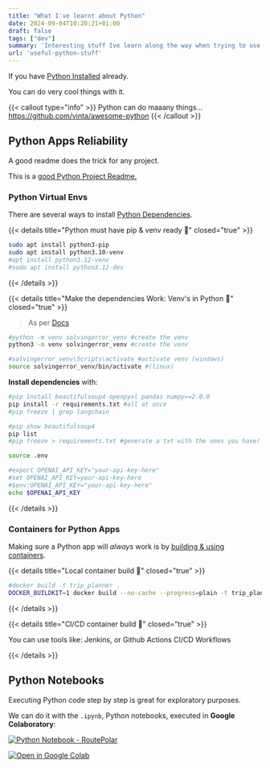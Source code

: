 ```yaml
---
title: "What I've learnt about Python"
date: 2024-09-04T10:20:21+01:00
draft: false
tags: ["dev"]
summary: 'Interesting stuff Ive learn along the way when trying to use Python'
url: 'useful-python-stuff'
---
```


If you have [Python Installed](https://jalcocert.github.io/JAlcocerT/guide-python/#installing-python-) already.

You can do very cool things with it.

{{< callout type="info" >}}
Python can do maaany things... https://github.com/vinta/awesome-python
{{< /callout >}}


## Python Apps Reliability

A good readme does the trick for any project.

This is a [good Python Project Readme.](https://github.com/JAlcocerT/Streamlit-MultiChat/blob/main/README.md)




### Python Virtual Envs


There are several ways to install [Python Dependencies](https://fossengineer.com/python-dependencies-for-ai/).



{{< details title="Python must have pip & venv ready 📌" closed="true" >}}

```sh
sudo apt install python3-pip
sudo apt install python3.10-venv
#apt install python3.12-venv
#sudo apt install python3.12-dev
```

{{< /details >}}



{{< details title="Make the dependencies Work: Venv's in Python 📌" closed="true" >}}

> As per [Docs](https://jalcocert.github.io/JAlcocerT/useful-python-stuff/)

```sh
#python -m venv solvingerror_venv #create the venv
python3 -m venv solvingerror_venv #create the venv

#solvingerror_venv\Scripts\activate #activate venv (windows)
source solvingerror_venv/bin/activate #(linux)
```

**Install dependencies** with:

```sh
#pip install beautifulsoup4 openpyxl pandas numpy==2.0.0
pip install -r requirements.txt #all at once
#pip freeze | grep langchain

#pip show beautifulsoup4
pip list
#pip freeze > requirements.txt #generate a txt with the ones you have!
```

```sh
source .env

#export OPENAI_API_KEY="your-api-key-here"
#set OPENAI_API_KEY=your-api-key-here
#$env:OPENAI_API_KEY="your-api-key-here"
echo $OPENAI_API_KEY
```

{{< /details >}}


### Containers for Python Apps

Making sure a Python app will *always* work is by [building & using containers](https://fossengineer.com/building-docker-container-images/).

{{< details title="Local container build 📌" closed="true" >}}

```sh
#docker build -t trip_planner .
DOCKER_BUILDKIT=1 docker build --no-cache --progress=plain -t trip_planner .
```

{{< /details >}}


{{< details title="CI/CD container build 📌" closed="true" >}}

You can use tools like: Jenkins, or Github Actions CI/CD Workflows

{{< /details >}}


## Python Notebooks

Executing Python code step by step is great for exploratory purposes.

We can do it with the `.ipynb`, Python notebooks, executed in **Google Colaboratory**:

[![Python Notebook - RoutePolar](/img/OpenInColab.svg)](https://colab.research.google.com/github/JAlcocerT/Py_RouteTracker/blob/main/Py_RoutePolar.ipynb)

[![Open in Google Colab](https://colab.research.google.com/assets/colab-badge.svg)](https://colab.research.google.com/github/JAlcocerT/JAlcocerT/blob/main/Z_TestingLanguages/Z_Python/QR_generation.ipynb)
